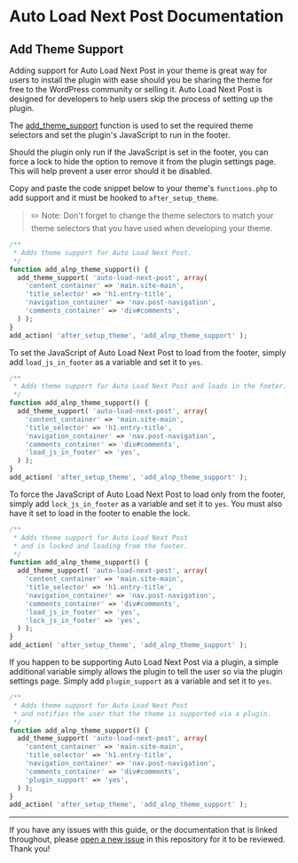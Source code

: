# Auto Load Next Post Documentation

## Add Theme Support

Adding support for Auto Load Next Post in your theme is great way for users to install the plugin with ease should you be sharing the theme for free to the WordPress community or selling it. Auto Load Next Post is designed for developers to help users skip the process of setting up the plugin.

The [add_theme_support](https://developer.wordpress.org/reference/functions/add_theme_support/) function is used to set the required theme selectors and set the plugin's JavaScript to run in the footer.

Should the plugin only run if the JavaScript is set in the footer, you can force a lock to hide the option to remove it from the plugin settings page. This will help prevent a user error should it be disabled.

Copy and paste the code snippet below to your theme's `functions.php` to add support and it must be hooked to `after_setup_theme`.

> ✏️ Note: Don't forget to change the theme selectors to match your theme selectors that you have used when developing your theme.

```php
/**
 * Adds theme support for Auto Load Next Post.
 */
function add_alnp_theme_support() {
  add_theme_support( 'auto-load-next-post', array(
    'content_container' => 'main.site-main',
    'title_selector' => 'h1.entry-title',
    'navigation_container' => 'nav.post-navigation',
    'comments_container' => 'div#comments',
  ) );
}
add_action( 'after_setup_theme', 'add_alnp_theme_support' );
```

To set the JavaScript of Auto Load Next Post to load from the footer, simply add `load_js_in_footer` as a variable and set it to `yes`.

```php
/**
 * Adds theme support for Auto Load Next Post and loads in the footer.
 */
function add_alnp_theme_support() {
  add_theme_support( 'auto-load-next-post', array(
    'content_container' => 'main.site-main',
    'title_selector' => 'h1.entry-title',
    'navigation_container' => 'nav.post-navigation',
    'comments_container' => 'div#comments',
    'load_js_in_footer' => 'yes',
  ) );
}
add_action( 'after_setup_theme', 'add_alnp_theme_support' );
```

To force the JavaScript of Auto Load Next Post to load only from the footer, simply add `lock_js_in_footer` as a variable and set it to `yes`. You must also have it set to load in the footer to enable the lock.

```php
/**
 * Adds theme support for Auto Load Next Post
 * and is locked and loading from the footer.
 */
function add_alnp_theme_support() {
  add_theme_support( 'auto-load-next-post', array(
    'content_container' => 'main.site-main',
    'title_selector' => 'h1.entry-title',
    'navigation_container' => 'nav.post-navigation',
    'comments_container' => 'div#comments',
    'load_js_in_footer' => 'yes',
    'lock_js_in_footer' => 'yes',
  ) );
}
add_action( 'after_setup_theme', 'add_alnp_theme_support' );
```

If you happen to be supporting Auto Load Next Post via a plugin, a simple additional variable simply allows the plugin to tell the user so via the plugin settings page. Simply add `plugin_support` as a variable and set it to `yes`.

```php
/**
 * Adds theme support for Auto Load Next Post
 * and notifies the user that the theme is supported via a plugin.
 */
function add_alnp_theme_support() {
  add_theme_support( 'auto-load-next-post', array(
    'content_container' => 'main.site-main',
    'title_selector' => 'h1.entry-title',
    'navigation_container' => 'nav.post-navigation',
    'comments_container' => 'div#comments',
    'plugin_support' => 'yes',
  ) );
}
add_action( 'after_setup_theme', 'add_alnp_theme_support' );
```

---

If you have any issues with this guide, or the documentation that is linked throughout, please [open a new issue](https://github.com/autoloadnextpost/alnp-documentation/issues/new) in this repository for it to be reviewed. Thank you!
